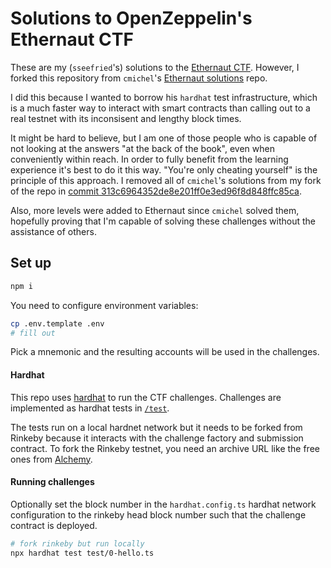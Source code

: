# Solutions to OpenZeppelin's Ethernaut CTF

These are my (`sseefried`'s) solutions to the [Ethernaut CTF](https://ethernaut.openzeppelin.com/). However, I forked this repository from `cmichel`'s 
[Ethernaut solutions](https://github.com/MrToph/ethernaut) repo.

I did this because I wanted to borrow his `hardhat` test infrastructure, which is a much faster way to interact with smart contracts than calling out to a real testnet with its inconsisent and lengthy block times. 

It might be hard to believe, but I am one of those people who is capable of not looking at the answers "at the back of the book", even when conveniently within reach. In order to fully benefit from the learning experience it's best to do it this way. "You're only cheating yourself" is the principle of this approach. I removed all of `cmichel`'s solutions from my fork of the repo in [commit 313c6964352de8e201ff0e3ed96f8d848ffc85ca](https://github.com/sseefried/ethernaut-solutions/commit/313c6964352de8e201ff0e3ed96f8d848ffc85ca).

Also, more levels were added to Ethernaut since `cmichel` solved them, hopefully proving that I'm capable of solving these challenges without the assistance of others. 

## Set up

```bash
npm i
```

You need to configure environment variables:

```bash
cp .env.template .env
# fill out
```
Pick a mnemonic and the resulting accounts will be used in the challenges.

#### Hardhat

This repo uses [hardhat](https://hardhat.org/) to run the CTF challenges.
Challenges are implemented as hardhat tests in [`/test`](./test).

The tests run on a local hardnet network but it needs to be forked from Rinkeby because it interacts with the challenge factory and submission contract.
To fork the Rinkeby testnet, you need an archive URL like the free ones from [Alchemy](https://alchemyapi.io/).

#### Running challenges

Optionally set the block number in the `hardhat.config.ts` hardhat network configuration to the rinkeby head block number such that the challenge contract is deployed.

```bash
# fork rinkeby but run locally
npx hardhat test test/0-hello.ts
```
